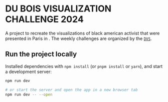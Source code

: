 # DU BOIS VISUALIZATION CHALLENGE 2024

A project to recreate the visualizations of black american activist that were presented in Paris in . The weekly challenges are organized by the [`DVS`](https://www.datavisualizationsociety.org/news/2024/2/2/advance-your-data-viz-skills-with-the-weekly-2024-du-bois-visualization-challenge).

## Run the project locally 

Installed dependencies with `npm install` (or `pnpm install` or `yarn`), and start a development server:

```bash
npm run dev

# or start the server and open the app in a new browser tab
npm run dev -- --open
```